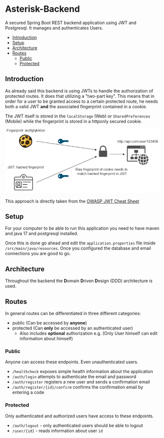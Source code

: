 # Asterisk-Backend

A secured Spring Boot REST backend application using JWT and Postgresql. It manages
and authenticates Users.

- [Introduction](#introduction)
- [Setup](#setup)
- [Architecture](#architecture)
- [Routes](#routes)
  - [Public](#public)
  - [Protected](#protected)

## Introduction
As already said this backend is using JWTs to handle the authorization of protected routes. It does that utilizing a "two-part key". 
This means that in order for a user to be granted access to a certain protected route, he needs both a valid JWT **and** the associated fingerprint contained in a cookie.

The JWT itself is stored in the ``localStorage`` (Web) or ``SharedPreferences`` (Mobile) while the fingerprint is stored in a httponly secured cookie.

![JWT Two-Key Mechanism](./../documentation/jwt_two_key_mechanism.png)

This approach is directly taken from the [OWASP JWT Cheat Sheet](https://cheatsheetseries.owasp.org/cheatsheets/JSON_Web_Token_for_Java_Cheat_Sheet.html#token-sidejacking)

## Setup
For your computer to be able to run this application you need to have maven and java 17 and postgresql installed.

Once this is done go ahead and edit the ``application.properties`` file inside ``/src/main/java/resources``. Once you configured the database and email connections you are good to go.

## Architecture
Throughout the backend the **D**omain **D**riven **D**esign (DDD) architecture is used.

## Routes

In general routes can be differentiated in three different categories:
* public (Can be accessed by **anyone**)
* protected (Can **only** be accessed by an authenticated user)
  * Also includes **optional** authorization e.g. (Only User himself can edit information about himself)

### Public
Anyone can access these endpoints. Even unauthenticated users.

* ``/healthcheck`` exposes simple health information about the application
* ``/auth/login`` attempts to authenticate the email and password 
* ``/auth/register`` registers a new user and sends a confirmation email
* ``/auth/register/{id}/confirm`` confirms the confirmation email by entering a code

### Protected
Only authenticated and authorized users have access to these endpoints.
* ``/auth/logout`` - only authenticated users should be able to logout
* ``/user/{id}`` -  reads information about user ``id``

